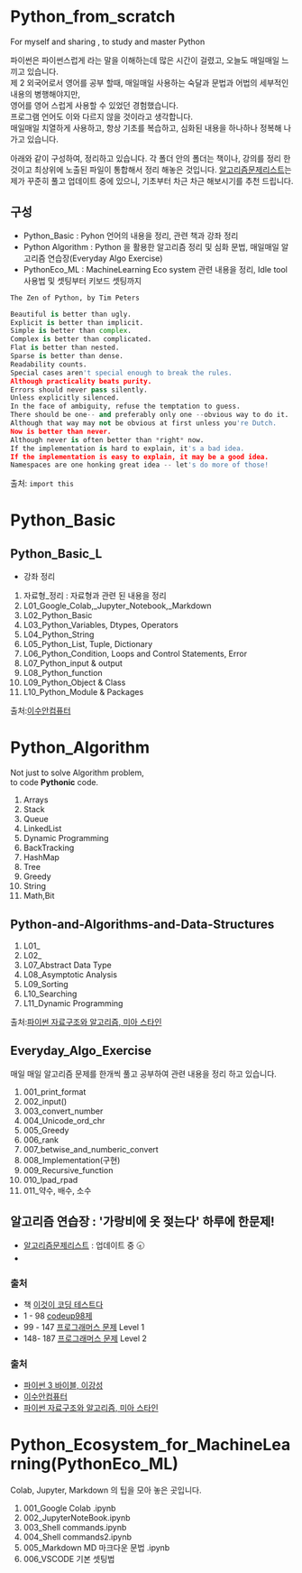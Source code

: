 # Python_from_scratch
For myself and sharing , to study and master Python


파이썬은 파이썬스럽게 라는 말을 이해하는데 많은 시간이 걸렸고, 오늘도 매일매일 느끼고 있습니다. <br>
제 2 외국어로서 영어를 공부 할때, 매일매일 사용하는 숙달과 문법과 어법의 세부적인 내용의 병행해야지만, <br>
영어를 영어 스럽게 사용할 수 있었던 경험했습니다. <br>
프로그램 언어도 이와 다르지 않을 것이라고 생각합니다. <br> 
매일매일 치열하게 사용하고, 항상 기초를 복습하고, 심화된 내용을 하나하나 정복해 나가고 있습니다. 

아래와 같이 구성하여, 정리하고 있습니다. 
각 폴더 안의 폴더는 책이나, 강의를 정리 한것이고 최상위에 노출된 파일이 통합해서 정리 해놓은 것입니다. 
[알고리즘문제리스트](https://docs.google.com/spreadsheets/d/1UB9dwL_Q6bCnn__ZsM_aufcvay4HXQ4oZSVXTof78oo/edit?usp=sharing)는 제가 꾸준히 풀고 업데이트 중에 있으니, 기초부터 차근 차근 해보시기를 추천 드립니다. 

## 구성
  - Python_Basic : Pyhon 언어의 내용을 정리, 관련 책과 강좌 정리
  - Python Algorithm : Python 을 활용한 알고리즘 정리 및 심화 문법, 매일매일 알고리즘 연습장(Everyday Algo Exercise)
  - PythonEco_ML : MachineLearning Eco system 관련 내용을 정리, Idle tool 사용법 및 셋팅부터 키보드 셋팅까지
  
```python
The Zen of Python, by Tim Peters

Beautiful is better than ugly.
Explicit is better than implicit.
Simple is better than complex.
Complex is better than complicated.
Flat is better than nested.
Sparse is better than dense.
Readability counts.
Special cases aren't special enough to break the rules.
Although practicality beats purity.
Errors should never pass silently.
Unless explicitly silenced.
In the face of ambiguity, refuse the temptation to guess.
There should be one-- and preferably only one --obvious way to do it.
Although that way may not be obvious at first unless you're Dutch.
Now is better than never.
Although never is often better than *right* now.
If the implementation is hard to explain, it's a bad idea.
If the implementation is easy to explain, it may be a good idea.
Namespaces are one honking great idea -- let's do more of those!
```
출처: `import this`


# Python_Basic

## Python_Basic_L
* 강좌 정리 
1. 자료형_정리 : 자료형과 관련 된 내용을 정리
1. L01_Google_Colab,\_Jupyter_Notebook,\_Markdown
2. L02_Python_Basic
3. L03_Python_Variables, Dtypes, Operators
4. L04_Python_String
5. L05_Python_List, Tuple, Dictionary
6. L06_Python_Condition, Loops and Control Statements, Error
7. L07_Python_input & output
8. L08_Python_function
9. L09_Python_Object & Class
10. L10_Python_Module & Packages

출처:[이수안컴퓨터](https://www.youtube.com/playlist?list=PL7ZVZgsnLwEEdhCYInwxRpj1Rc4EGmCUc)


# Python_Algorithm

Not just to solve Algorithm problem,<br>
to code **Pythonic** code.


1. Arrays
2. Stack
3. Queue
4. LinkedList
5. Dynamic Programming
6. BackTracking
7. HashMap
8. Tree
9. Greedy
10. String
11. Math,Bit



## Python-and-Algorithms-and-Data-Structures


1. L01_
2. L02_
7. L07_Abstract Data Type
8. L08_Asymptotic Analysis
9. L09_Sorting
10. L10_Searching
11. L11_Dynamic Programming

출처:[파이썬 자료구조와 알고리즘, 미아 스타인](https://github.com/AstinCHOI/Python-and-Algorithms-and-Data-Structures)


## Everyday_Algo_Exercise
매일 매일 알고리즘 문제를 한개씩 풀고 공부하여 관련 내용을 정리 하고 있습니다. 

1. 001_print_format
2. 002_input()
3. 003_convert_number
4. 004_Unicode_ord_chr
5. 005_Greedy
6. 006_rank
7. 007_betwise_and_numberic_convert
8. 008_Implementation(구현)
9. 009_Recursive_function
10. 010_lpad_rpad
11. 011_약수, 배수, 소수


## 알고리즘 연습장 :  '가랑비에 옷 젖는다' 하루에 한문제!

- [알고리즘문제리스트](https://docs.google.com/spreadsheets/d/1UB9dwL_Q6bCnn__ZsM_aufcvay4HXQ4oZSVXTof78oo/edit?usp=sharing) : 업데이트 중  🕣
- 
### 출처 
* 책 [이것이 코딩 테스트다](https://book.naver.com/bookdb/book_detail.nhn?bid=16439154)
* 1  -  98 [codeup98제](https://codeup.kr/problemset.php?page=21)
* 99 - 147 [프로그래머스 문제](https://programmers.co.kr/learn/challenges) Level 1
* 148- 187 [프로그래머스 문제](https://programmers.co.kr/learn/challenges) Level 2



### 출처
* [파이썬 3 바이블, 이강성](http://book.interpark.com/product/BookDisplay.do?_method=detail&sc.prdNo=213143577&gclid=Cj0KCQjw5uWGBhCTARIsAL70sLLmqW-p1uMvmIx_3Xt9itNXFgdbn2qxLMQXxnmrbpXpDVRWKcRZBK4aAvy4EALw_wcB)
* [이수안컴퓨터](https://www.youtube.com/playlist?list=PL7ZVZgsnLwEEdhCYInwxRpj1Rc4EGmCUc)
* [파이썬 자료구조와 알고리즘, 미아 스타인](https://github.com/AstinCHOI/Python-and-Algorithms-and-Data-Structures)



# Python_Ecosystem_for_MachineLearning(PythonEco_ML)
Colab, Jupyter, Markdown 의 팁을 모아 놓은 곳입니다. 

1. 001_Google Colab .ipynb
2. 002_JupyterNoteBook.ipynb
3. 003_Shell commands.ipynb
4. 004_Shell commands2.ipynb
5. 005_Markdown MD 마크다운 문법 .ipynb
6. 006_VSCODE 기본 셋팅법


